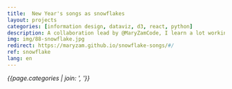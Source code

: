 ```yaml
---
title:  New Year's songs as snowflakes
layout: projects
categories: [information design, dataviz, d3, react, python]
description: A collaboration lead by @MaryZamCode, I learn a lot working with her 🙏
img: img/88-snowflake.jpg
redirect: https://maryzam.github.io/snowflake-songs/#/
ref: snowflake
lang: en
---
```

*{{page.categories | join: ', '}}*
